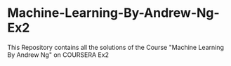 # Machine-Learning-By-Andrew-Ng-Ex2
This Repository contains all the solutions of the Course "Machine Learning By Andrew Ng" on COURSERA Ex2
